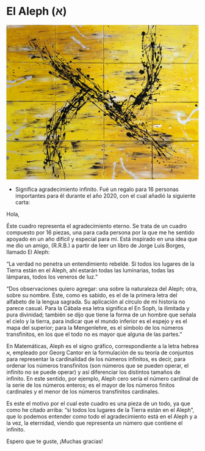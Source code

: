 # El Aleph (א)

![Aleph](./img/05/Aleph.jpg)

- Significa agradecimiento infinito. Fué un regalo para 16 personas importantes para él durante el año 2020, con el cual añadió la siguiente carta:

Hola,


Éste cuadro representa el agradecimiento eterno. Se trata de un cuadro compuesto por 16 piezas, una para cada persona por la que me he sentido apoyado en un año difícil y especial para mí. Está inspirado en una idea que me dio un amigo, (R.R.B.) a partir de leer un libro de Jorge Luis Borges, llamado El Aleph:

“La verdad no penetra un entendimiento rebelde. Si todos los lugares de la Tierra están en el Aleph, ahí estarán todas las luminarias, todas las lámparas, todos los veneros de luz.”

“Dos observaciones quiero agregar: una sobre la naturaleza del Aleph; otra, sobre su nombre. Éste, como es sabido, es el de la primera letra del alfabeto de la lengua sagrada. Su aplicación al círculo de mi historia no parece casual. Para la Cábala esa letra significa el En Soph, la ilimitada y pura divinidad; también se dijo que tiene la forma de un hombre que señala el cielo y la tierra, para indicar que el mundo inferior es el espejo y es el mapa del superior; para la Mengenlehre, es el símbolo de los números transfinitos, en los que el todo no es mayor que alguna de las partes.”


En Matemáticas, Aleph es el signo gráfico, correspondiente a la letra hebrea א, empleado por Georg Cantor en la formulación de su teoría de conjuntos para representar la cardinalidad de los números infinitos, es decir, para ordenar los números transfinitos (son números que se pueden operar, el infinito no se puede operar) y así diferenciar los distintos tamaños de infinito. En este sentido, por ejemplo, Aleph cero sería el número cardinal de la serie de los números enteros; es el mayor de los números finitos cardinales y el menor de los números transfinitos cardinales.


Es este el motivo por el cual este cuadro es una pieza de un todo, ya que como he citado arriba: “si todos los lugares de la Tierra están en el Aleph”, que lo podemos entender como todo el agradecimiento está en el Aleph y a la vez, la eternidad, viendo que representa un número que contiene el infinito.


Espero que te guste,
¡Muchas gracias!


